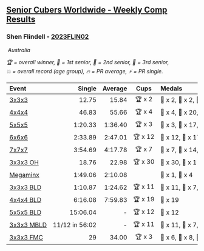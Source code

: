 <style>table {white-space: nowrap;}</style>
<link rel="stylesheet" type="text/css" href="/scw-comp/css/flags.css" />

## [Senior Cubers Worldwide - Weekly Comp Results](/scw-comp/results/)
### Shen Flindell - [2023FLIN02](https://www.worldcubeassociation.org/persons/2023FLIN02)

<i class="flag flag-AU" />&nbsp;Australia

<span style="white-space: nowrap;">🏆 = overall winner</span>, <span style="white-space: nowrap;">🥇 = 1st senior</span>, <span style="white-space: nowrap;">🥈 = 2nd senior</span>, <span style="white-space: nowrap;">🥉 = 3rd senior</span>, <span style="white-space: nowrap;">💥 = overall record (age group)</span>, <span style="white-space: nowrap;">🔥 = PR average</span>, <span style="white-space: nowrap;">⚡ = PR single</span>.

| Event | Single | Average | Cups | Medals | Achievements|
| :-- | --: | --: | :--: | :-- | :-- |
| [3x3x3](333.md) | 12.75 | 15.84 | 🏆 x 2 | 🥇 x 2, 🥈 x 2, 🥉 x 10 | 🔥 x 5, ⚡ x 3 |
| [4x4x4](444.md) | 46.83 | 55.66 | 🏆 x 4 | 🥇 x 4, 🥈 x 20, 🥉 x 6 | 🔥 x 7, ⚡ x 4 |
| [5x5x5](555.md) | 1:20.33 | 1:36.40 | 🏆 x 3 | 🥇 x 3, 🥈 x 17, 🥉 x 10 | 💥 x 4, 🔥 x 4, ⚡ x 4 |
| [6x6x6](666.md) | 2:33.89 | 2:47.01 | 🏆 x 12 | 🥇 x 12, 🥈 x 17, 🥉 x 2 | 💥 x 4, 🔥 x 4, ⚡ x 5 |
| [7x7x7](777.md) | 3:54.69 | 4:17.78 | 🏆 x 7 | 🥇 x 7, 🥈 x 14, 🥉 x 9 | 💥 x 6, 🔥 x 6, ⚡ x 5 |
| [3x3x3 OH](333oh.md) | 18.76 | 22.98 | 🏆 x 30 | 🥇 x 30, 🥈 x 1 | 💥 x 9, 🔥 x 7, ⚡ x 5 |
| [Megaminx](minx.md) | 1:49.06 | 2:10.08 |  | 🥈 x 1, 🥉 x 4 | 🔥 x 5, ⚡ x 5 |
| [3x3x3 BLD](333bf.md) | 1:10.87 | 1:24.62 | 🏆 x 11 | 🥇 x 11, 🥈 x 7, 🥉 x 6 | 🔥 x 3, ⚡ x 5 |
| [4x4x4 BLD](444bf.md) | 6:16.08 | 7:59.83 | 🏆 x 19 | 🥇 x 19 | 💥 x 3, 🔥 x 3, ⚡ x 6 |
| [5x5x5 BLD](555bf.md) | 15:06.04 | - | 🏆 x 12 | 🥇 x 12 | ⚡ x 5 |
| [3x3x3 MBLD](333mbf.md) | 11/12 in 56:02 | - | 🏆 x 11 | 🥇 x 11, 🥈 x 7, 🥉 x 3 | 💥 x 1, ⚡ x 6 |
| [3x3x3 FMC](333fm.md) | 29 | 34.00 | 🏆 x 3 | 🥇 x 6, 🥈 x 8, 🥉 x 5 | 🔥 x 6, ⚡ x 2 |

<!-- Global site tag (gtag.js) - Google Analytics -->
<script async src="https://www.googletagmanager.com/gtag/js?id=UA-86348435-3"></script>
<script>window.dataLayer = window.dataLayer || []; function gtag() {dataLayer.push(arguments);} gtag('js', new Date()); gtag('config', 'UA-86348435-3');</script>
